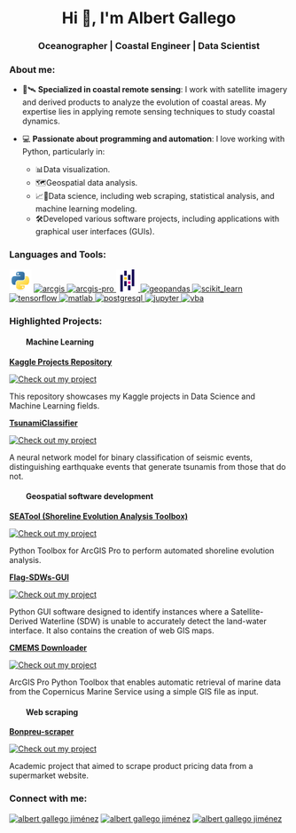 <h1 align="center">Hi 👋, I'm Albert Gallego</h1>
<h3 align="center">Oceanographer | Coastal Engineer | Data Scientist</h3>

<h3 align="left">About me:</h3>

- 🌊🛰️ **Specialized in coastal remote sensing**: 
  I work with satellite imagery and derived products to analyze the evolution of coastal areas. My expertise lies in applying remote sensing techniques to study coastal dynamics.

- 💻 **Passionate about programming and automation**: 
  I love working with Python, particularly in:
  - 📊Data visualization.
  - 🗺️Geospatial data analysis.
  - 📈🤖Data science, including web scraping, statistical analysis, and machine learning modeling.
  - 🛠️Developed various software projects, including applications with graphical user interfaces (GUIs).

<h3 align="left">Languages and Tools:</h3>
<p align="left">
<!--Python---><a href="https://www.python.org" target="_blank" rel="noreferrer"> <img src="https://raw.githubusercontent.com/devicons/devicon/master/icons/python/python-original.svg" alt="python" width="40" height="40"/></a>
<!--ArcGIS---><a href="https://www.arcgis.com/index.html" target="_blank" rel="noreferrer"> <img src="https://upload.wikimedia.org/wikipedia/commons/d/df/ArcGIS_logo.png" alt="arcgis" width="40" height="40"/> </a>
<!--ArcGIS Pro---><a href="https://pro.arcgis.com/es/pro-app/latest/get-started/download-arcgis-pro.htm" target="_blank" rel="noreferrer"> <img src="https://www.esri.es/content/dam/distributor-share/esri-es/common/product-logos/ArcGIS-Pro.png" alt="arcgis-pro" width="40" height="40"/> </a>
<!--Pandas---><a href="https://pandas.pydata.org/" target="_blank" rel="noreferrer"> <img src="https://raw.githubusercontent.com/devicons/devicon/2ae2a900d2f041da66e950e4d48052658d850630/icons/pandas/pandas-original.svg" alt="pandas" width="40" height="40"/> </a> 
<!--GeoPandas---><a href="https://geopandas.org/en/stable/index.html" target="_blank" rel="noreferrer"> <img src="https://geopandas.org/en/stable/_images/geopandas_icon.png" alt="geopandas" width="40" height="40"/> </a> 
<!--Sklearn---><a href="https://scikit-learn.org/" target="_blank" rel="noreferrer"> <img src="https://upload.wikimedia.org/wikipedia/commons/0/05/Scikit_learn_logo_small.svg" alt="scikit_learn" width="40" height="40"/> </a>
<!--Tensorflow---><a href="https://www.tensorflow.org" target="_blank" rel="noreferrer"> <img src="https://www.vectorlogo.zone/logos/tensorflow/tensorflow-icon.svg" alt="tensorflow" width="40" height="40"/> </a>
<!--Matlab---><a href="https://www.mathworks.com/" target="_blank" rel="noreferrer"> <img src="https://upload.wikimedia.org/wikipedia/commons/2/21/Matlab_Logo.png" alt="matlab" width="40" height="40"/> </a>
<!--PostgreSQL---><a href="https://www.postgresql.org/" target="_blank" rel="noreferrer"> <img src="https://wiki.postgresql.org/images/a/a4/PostgreSQL_logo.3colors.svg" alt="postgresql" width="40" height="40"/> </a>
<!--Jupyter---><a href="https://jupyter.org/" target="_blank" rel="noreferrer"> <img src="https://upload.wikimedia.org/wikipedia/commons/3/38/Jupyter_logo.svg" alt="jupyter" width="40" height="40"/> </a>
<!--VBA---><a href="https://learn.microsoft.com/es-es/office/vba/library-reference/concepts/getting-started-with-vba-in-office" target="_blank" rel="noreferrer"> <img src="https://upload.wikimedia.org/wikipedia/commons/7/78/Microsoft_Visual_Basic_for_Applications_logo.svg" alt="vba" width="90" height="40"/> </a>
</p>
<!-- Most used languages
<p><img align="center" src="https://github-readme-stats.vercel.app/api/top-langs?username=albertgallegojimenez&show_icons=true&locale=en&layout=compact" alt="albertgallegojimenez" /></p>
--->

<h3 align="left">Highlighted Projects:</h3>

<h4 align="left" style="text-indent:30px;">Machine Learning</h4>


**[Kaggle Projects Repository](https://github.com/AlbertGallegoJimenez/Kaggle-Projects)**

[![Check out my project](https://img.shields.io/badge/Kaggle-Kaggle_projects-blue?style=for-the-badge&logo=kaggle)](https://github.com/AlbertGallegoJimenez/Kaggle-Projects)

This repository showcases my Kaggle projects in Data Science and Machine Learning fields.


**[TsunamiClassifier ](https://github.com/AlbertGallegoJimenez/TsunamiClassifier)**

[![Check out my project](https://img.shields.io/badge/GitHub-Tsunami_Classifier-blue?style=for-the-badge&logo=github)](https://github.com/AlbertGallegoJimenez/TsunamiClassifier)

A neural network model for binary classification of seismic events, distinguishing earthquake events that generate tsunamis from those that do not.


<h4 align="left" style="text-indent:30px;">Geospatial software development</h4>

**[SEATool (Shoreline Evolution Analysis Toolbox)](https://github.com/AlbertGallegoJimenez/SEATool)**

[![Check out my project](https://img.shields.io/badge/GitHub-SEATool-green?style=for-the-badge&logo=github)](https://github.com/AlbertGallegoJimenez/SEATool)

Python Toolbox for ArcGIS Pro to perform automated shoreline evolution analysis.


**[Flag-SDWs-GUI](https://github.com/IHCantabria/Flag-SDWs-GUI)**

[![Check out my project](https://img.shields.io/badge/GitHub-Flag_SDWs_GUI-green?style=for-the-badge&logo=github)](https://github.com/IHCantabria/Flag-SDWs-GUI)

Python GUI software designed to identify instances where a Satellite-Derived Waterline (SDW) is unable to accurately detect the land-water interface. It also contains the creation of web GIS maps.


**[CMEMS Downloader](https://github.com/AlbertGallegoJimenez/cmems-downloader-toolbox)**

[![Check out my project](https://img.shields.io/badge/GitHub-cmems_downloader-green?style=for-the-badge&logo=github)](https://github.com/AlbertGallegoJimenez/cmems-downloader-toolbox)

ArcGIS Pro Python Toolbox that enables automatic retrieval of marine data from the Copernicus Marine Service using a simple GIS file as input.


<h4 align="left" style="text-indent:30px;">Web scraping</h4>

**[Bonpreu-scraper](https://github.com/AlbertGallegoJimenez/Bonpreu-scraper)**

[![Check out my project](https://img.shields.io/badge/GitHub-bonpreu_scraper-yellow?style=for-the-badge&logo=github)](https://github.com/AlbertGallegoJimenez/Bonpreu-scraper)

Academic project that aimed to scrape product pricing data from a supermarket website.


<h3 align="left">Connect with me:</h3>
<p align="left">
<a href="https://linkedin.com/in/albert gallego jiménez" target="blank"><img align="center" src="https://raw.githubusercontent.com/rahuldkjain/github-profile-readme-generator/master/src/images/icons/Social/linked-in-alt.svg" alt="albert gallego jiménez" height="30" width="40" /></a>
<a href="https://www.researchgate.net/profile/Albert-Gallego-Jimenez" target="blank"><img align="center" src="https://upload.wikimedia.org/wikipedia/commons/5/5e/ResearchGate_icon_SVG.svg" alt="albert gallego jiménez" height="30" width="30" /></a>
<a href="https://www.researchgate.net/profile/Albert-Gallego-Jimenez" target="blank"><img align="center" src="https://upload.wikimedia.org/wikipedia/commons/thumb/0/06/ORCID_iD.svg/1024px-ORCID_iD.svg.png" alt="albert gallego jiménez" height="30" width="30" /></a>
</p>